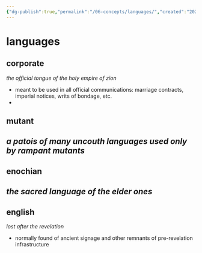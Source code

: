 ```yaml
---
{"dg-publish":true,"permalink":"/06-concepts/languages/","created":"2024-11-12T10:17:23.847-06:00","updated":"2024-11-12T14:57:52.486-06:00"}
---
```


# languages

## corporate
*the official tongue of the holy empire of zion*
- meant to be used in all official communications: marriage contracts, imperial notices, writs of bondage, etc.
- 
## mutant
*a patois of many uncouth languages used only by rampant mutants*
- 
## enochian
*the sacred language of the elder ones*
- 
## english
*lost after the revelation*
- normally found of ancient signage and other remnants of pre-revelation infrastructure